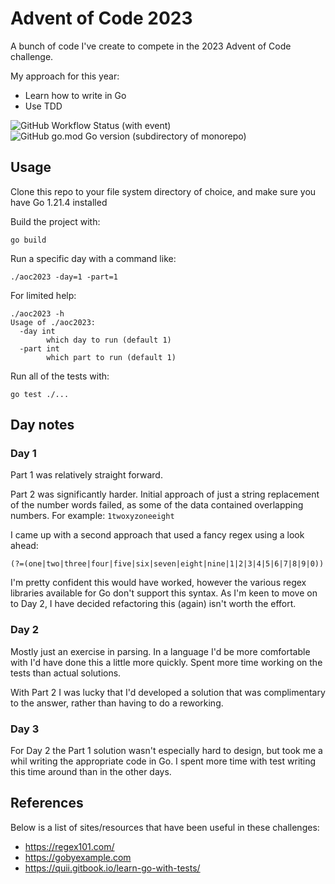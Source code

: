 # Advent of Code 2023

A bunch of code I've create to compete in the 2023 Advent of Code challenge.

My approach for this year:

* Learn how to write in Go
* Use TDD

![GitHub Workflow Status (with event)](https://img.shields.io/github/actions/workflow/status/hellboy1975/aoc2023/.github%2Fworkflows%2Fgo.yml)
![GitHub go.mod Go version (subdirectory of monorepo)](https://img.shields.io/github/go-mod/go-version/hellboy1975/aoc2023)


## Usage

Clone this repo to your file system directory of choice, and make sure you have Go 1.21.4 installed

Build the project with:

```
go build
```

Run a specific day with a command like:

```
./aoc2023 -day=1 -part=1
```

For limited help:

```
./aoc2023 -h
Usage of ./aoc2023:
  -day int
        which day to run (default 1)
  -part int
        which part to run (default 1)
```

Run all of the tests with:

```
go test ./...
```

## Day notes

### Day 1

Part 1 was relatively straight forward.

Part 2 was significantly harder.  Initial approach of just a string replacement of the number words failed, as some of the data contained overlapping numbers.
For example: `1twoxyzoneeight`

I came up with a second approach that used a fancy regex using a look ahead:

```
(?=(one|two|three|four|five|six|seven|eight|nine|1|2|3|4|5|6|7|8|9|0))
```

I'm pretty confident this would have worked, however the various regex libraries available for Go don't support this syntax.  As I'm keen to move on to Day 2,
I have decided refactoring this (again) isn't worth the effort.

### Day 2

Mostly just an exercise in parsing.  In a language I'd be more comfortable with I'd have done this a little more quickly.  Spent more time working on the tests than actual solutions.

With Part 2 I was lucky that I'd developed a solution that was complimentary to the answer, rather than having to do a reworking.

### Day 3

For Day 2 the Part 1 solution wasn't especially hard to design, but took me a whil writing the appropriate code in Go. 
I spent more time with test writing this time around than in the other days.

## References

Below is a list of sites/resources that have been useful in these challenges:

* https://regex101.com/
* https://gobyexample.com
* https://quii.gitbook.io/learn-go-with-tests/
